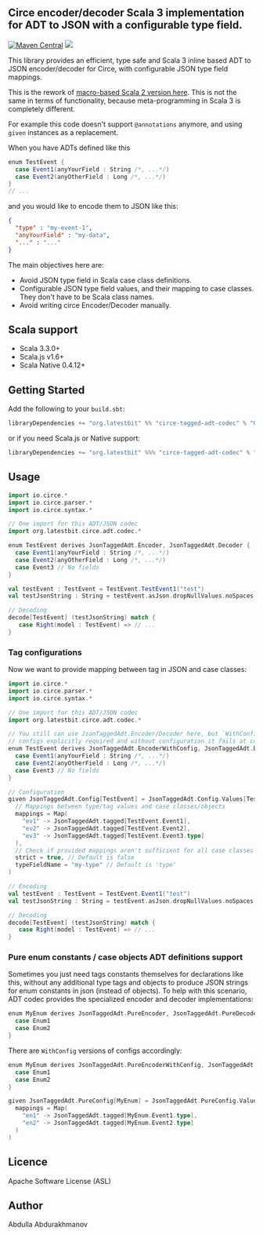 ## Circe encoder/decoder Scala 3 implementation for ADT to JSON with a configurable type field.
[![Maven Central](https://maven-badges.herokuapp.com/maven-central/org.latestbit/circe-tagged-adt-codec_2.13/badge.svg)](https://maven-badges.herokuapp.com/maven-central/org.latestbit/circe-tagged-adt-codec_2.13/)
![](https://github.com/abdolence/circe-tagged-adt-codec/workflows/tests%20and%20formatting/badge.svg)

This library provides an efficient, type safe and Scala 3 inline based 
ADT to JSON encoder/decoder for Circe, with configurable JSON type field mappings.

This is the rework of [macro-based Scala 2 version here](https://github.com/abdolence/circe-tagged-adt-codec).
This is not the same in terms of functionality, because meta-programming in Scala 3 is completely different.

For example this code doesn't support `@annotations` anymore, and using `given` instances as a replacement.

When you have ADTs defined like this
```scala
enum TestEvent {
  case Event1(anyYourField : String /*, ...*/)
  case Event2(anyOtherField : Long /*, ...*/)
}
// ...
```

and you would like to encode them to JSON like this:

```json
{
  "type" : "my-event-1",
  "anyYourField" : "my-data", 
  "..." : "..."
}
```

The main objectives here are:
- Avoid JSON type field in Scala case class definitions.
- Configurable JSON type field values, and their mapping to case classes. They don't have to be Scala class names.
- Avoid writing circe Encoder/Decoder manually.

## Scala support
- Scala 3.3.0+
- Scala.js v1.6+
- Scala Native 0.4.12+

## Getting Started
Add the following to your `build.sbt`:

```scala
libraryDependencies += "org.latestbit" %% "circe-tagged-adt-codec" % "0.10.1"
```

or if you need Scala.js or Native support:

```scala
libraryDependencies += "org.latestbit" %%% "circe-tagged-adt-codec" % "0.10.1"
```

## Usage

```scala
import io.circe.*
import io.circe.parser.*
import io.circe.syntax.*

// One import for this ADT/JSON codec
import org.latestbit.circe.adt.codec.*

enum TestEvent derives JsonTaggedAdt.Encoder, JsonTaggedAdt.Decoder {
  case Event1(anyYourField : String /*, ...*/)
  case Event2(anyOtherField : Long /*, ...*/)
  case Event3 // No fields  
}

val testEvent : TestEvent = TestEvent.TestEvent1("test")
val testJsonString : String = testEvent.asJson.dropNullValues.noSpaces

// Decoding
decode[TestEvent] (testJsonString) match {
   case Right(model : TestEvent) => // ...
}
``` 

### Tag configurations
Now we want to provide mapping between tag in JSON and case classes:
```scala
import io.circe.*
import io.circe.parser.*
import io.circe.syntax.*

// One import for this ADT/JSON codec
import org.latestbit.circe.adt.codec.*

// You still can use JsonTaggedAdt.Encoder/Decoder here, but `WithConfig` make
// configs explicitly required and without configuration it fails at compile time.
enum TestEvent derives JsonTaggedAdt.EncoderWithConfig, JsonTaggedAdt.DecoderWithConfig {
  case Event1(anyYourField : String /*, ...*/)
  case Event2(anyOtherField : Long /*, ...*/)
  case Event3 // No fields  
}

// Configuration
given JsonTaggedAdt.Config[TestEvent] = JsonTaggedAdt.Config.Values[TestEvent] (
  // Mappings between type/tag values and case classes/objects  
  mappings = Map(
    "ev1" -> JsonTaggedAdt.tagged[TestEvent.Event1],
    "ev2" -> JsonTaggedAdt.tagged[TestEvent.Event2],
    "ev3" -> JsonTaggedAdt.tagged[TestEvent.Event3.type]
  ),
  // Check if provided mappings aren't sufficient for all case classes (and throw exception if it is not)
  strict = true, // Default is false
  typeFieldName = "my-type" // Default is 'type'
)

// Encoding
val testEvent : TestEvent = TestEvent.Event1("test")
val testJsonString : String = testEvent.asJson.dropNullValues.noSpaces

// Decoding
decode[TestEvent] (testJsonString) match {
   case Right(model : TestEvent) => // ...
}
``` 

### Pure enum constants / case objects ADT definitions support

Sometimes you just need tags constants themselves for declarations like this, 
without any additional type tags and objects to produce JSON strings for enum constants in json 
(instead of objects).
To help with this scenario, ADT codec provides the specialized encoder and decoder implementations:

```scala
enum MyEnum derives JsonTaggedAdt.PureEncoder, JsonTaggedAdt.PureDecoder {
  case Enum1
  case Enum2
}
```

There are `WithConfig` versions of configs accordingly:
```scala
enum MyEnum derives JsonTaggedAdt.PureEncoderWithConfig, JsonTaggedAdt.PureDecoderWithConfig {
  case Enum1
  case Enum2
}

given JsonTaggedAdt.PureConfig[MyEnum] = JsonTaggedAdt.PureConfig.Values[MyEnum] (
  mappings = Map(
    "en1" -> JsonTaggedAdt.tagged[MyEnum.Event1.type],
    "en2" -> JsonTaggedAdt.tagged[MyEnum.Event2.type]
  )
)
```

## Licence
Apache Software License (ASL)

## Author
Abdulla Abdurakhmanov
